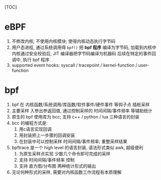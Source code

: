 [TOC]
# eBPF
1. 不修改内核; 不使用内核模块; 使得内核动态执行字节码
2. 用户态进程, 通过系统调用得 `bpf()`
   把 **bpf 程序** 编译为字节码, 加载到内核中
   内核通过安全校验后, JIT 编译器把字节码编译为机器码
   后续在特定的事件回调中, 执行 bpf 程序
3. supported event hooks: syscall / tracepoint / kernel-function / user-function

# bpf
1. bpf 在 内核函数/系统调用/库函数/软件事件/硬件事件 等钩子点 插桩采样
2. 主要采样 入参出参返回值, 通过控制采样的 时间间隔/事件频率 等辅助统计
3. 原生的 bpf 使用库为 bcc; 支持 c++ / python / lua 三种语言的封装
4. bcc 的编程方式是:
    1. 用c语言实现回调
    2. 用封装把上一步骤的回调安装
    3. 在封装中可以控制采样 时间间隔/事件频率; 重整采样结果
5. bpftrace 是一个 high level 的语言封装, 语法形式类似 awk, 超级便利
    1. 为原生采样点实现 少数几个命令即可完成的采样
    2. 支持 时间间隔/事件频率 控制
    3. 支持 直方图/分布图 两种统计形式的输出
6. 无论何种形式的采样, 需要对内核函数工作流程有本质理解